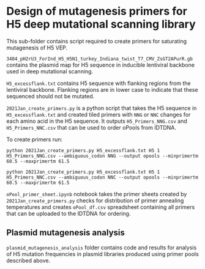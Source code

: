 
# Design of mutagenesis primers for H5 deep mutational scanning library

This sub-folder contains script required to create primers for saturating mutagenesis of H5 VEP.  

`3404_pH2rU3_ForInd_H5_H5N1_turkey_Indiana_twist_T7_CMV_ZsGT2APurR.gb` contains the plasmid map for H5 sequence in inducible lentiviral backbone used in deep mutational scanning.  

`H5_excessflank.txt` contains H5 sequence with flanking regions from the lentiviral backbone. Flanking regions are in lower case to indicate that these sequenced should not be mutated.  

`2021Jan_create_primers.py` is a python script that takes the H5 sequence in `H5_excessflank.txt` and created tiled primers with `NNG` or `NNC` changes for each amino acid in the H5 sequence. It outputs `H5_Primers_NNG.csv` and `H5_Primers_NNC.csv` that can be used to order oPools from IDTDNA. 

To create primers run:  

```
python 2021Jan_create_primers.py H5_excessflank.txt H5 1 H5_Primers_NNG.csv --ambiguous_codon NNG --output opools --minprimertm 60.5 --maxprimertm 61.5

python 2021Jan_create_primers.py H5_excessflank.txt H5 1 H5_Primers_NNC.csv --ambiguous_codon NNC --output opools --minprimertm 60.5 --maxprimertm 61.5  
```
  
`oPool_primer_sheet.ipynb` notebook takes the primer sheets created by `2021Jan_create_primers.py` checks for distribution of primer annealing temperatures and creates `oPool_df.csv` spreadsheet containing all primers that can be uploaded to the IDTDNA for ordering.


## Plasmid mutagenesis analysis

`plasmid_mutagenesis_analysis` folder contains code and results for analysis of H5 mutation frequencies in plasmid libraries produced using primer pools described above.